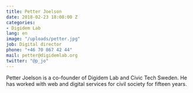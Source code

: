 ```yaml
---
title: Petter Joelson
date: 2018-02-23 18:08:00 Z
categories:
- Digidem Lab
lang: en
image: "/uploads/petter.jpg"
job: Digital director
phone: "+46 70 867 42 44"
mail: petter@digidemlab.org
twitter: "@p_jo"
---
```


Petter Joelson is a co-founder of Digidem Lab and Civic Tech Sweden. He has worked with web and digital services for civil society for fifteen years.
